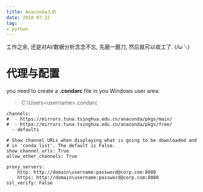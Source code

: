```yaml
---
title: Anaconda入坑
date: 2018-07-22
tag: 
- python
---
```

工作之余, 还是对AI/数据分析念念不忘, 先磨一磨刀, 然后就可以收工了. (*/ω＼*)
<!--more-->
# 代理与配置
you need to create a  **.condarc**  file in you Windows user area:
>C:\Users\<username>\.condarc
```
channels:
#  - https://mirrors.tuna.tsinghua.edu.cn/anaconda/pkgs/main/
#  - https://mirrors.tuna.tsinghua.edu.cn/anaconda/pkgs/free/
  - defaults

# Show channel URLs when displaying what is going to be downloaded and
# in 'conda list'. The default is False.
show_channel_urls: True
allow_other_channels: True

proxy_servers:
    http: http://domain\username:password@corp.com:8080
    https: http://domain\username:password@corp.com:8080
ssl_verify: False
```

